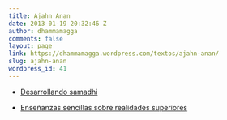 ```yaml
---
title: Ajahn Anan
date: 2013-01-19 20:32:46 Z
author: dhammamagga
comments: false
layout: page
link: https://dhammamagga.wordpress.com/textos/ajahn-anan/
slug: ajahn-anan
wordpress_id: 41
---
```


  * [Desarrollando samadhi](http://dhammamagga.wordpress.com/textos/ajahn-anan/desarrollando-samadhi/)

	
  * [Enseñanzas sencillas sobre realidades superiores](http://dhammamagga.wordpress.com/2013/01/21/ensenanzas-sencillas-sobre-realidades-superiores/)


